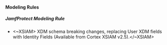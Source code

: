
#### Modeling Rules

##### JamfProtect Modeling Rule

-  <~XSIAM> XDM schema breaking changes, replacing User XDM fields with Identity Fields (Available from Cortex XSIAM v2.5).</~XSIAM>
